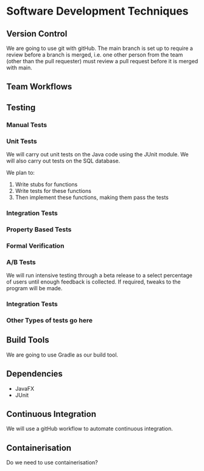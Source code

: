 # Software Development Techniques
## Version Control

We are going to use git with gitHub.
The main branch is set up to require a review before a branch is merged, i.e. one other person from the team (other than the pull requester) must review a pull request before it is merged with main.

## Team Workflows

## Testing

### Manual Tests

### Unit Tests

We will carry out unit tests on the Java code using the JUnit module.
We will also carry out tests on the SQL database.

We plan to:
1. Write stubs for functions
2. Write tests for these functions
3. Then implement these functions, making them pass the tests

### Integration Tests

### Property Based Tests

### Formal Verification

### A/B Tests

We will run intensive testing through a beta release to a select percentage of users until enough
feedback is collected. If required, tweaks to the program will be made.

### Integration Tests

### Other Types of tests go here

## Build Tools

We are going to use Gradle as our build tool.

## Dependencies

- JavaFX
- JUnit

## Continuous Integration

We will use a gitHub workflow to automate continuous integration.

## Containerisation

Do we need to use containerisation?

